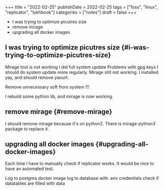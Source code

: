 +++
title = "2022-02-25"
publishDate = 2022-02-25
tags = ["foss", "linux", "replicator", "lukhbook"]
categories = ["notes"]
draft = false
+++

-   I was trying to optimize picutres size
-   remove mirage
-   upgrading all docker images

<!--more-->


## I was trying to optimize picutres size {#i-was-trying-to-optimize-picutres-size}

Mirage tool is not working
I did full system update
Problems with gpg keys
I should do system update more regularly.
Mirage still not working.
I installed yay, and should remove yaourt.

Remove unnecessary soft from system !!!

I rebuild some python lib, and mirage is now working.


## remove mirage {#remove-mirage}

I should remove mirage because it's on python2.
There is mirage-python3 package to replace it.


## upgrading all docker images {#upgrading-all-docker-images}

Each time I have to manually check if replicator works.
It would be nice to have an automated test.

Log to postgres docker image
log to database with .env credentials
check if datatables are filled with data